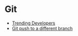 # Git

- [Trending Developers](https://github.com/trending/developers) 
- [Git push to a different branch](https://stackoverflow.com/questions/5423517/how-do-i-push-a-local-git-branch-to-master-branch-in-the-remote)